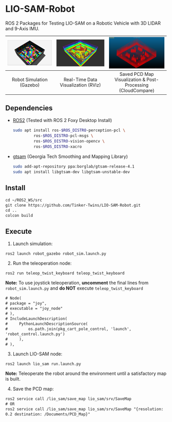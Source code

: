 # LIO-SAM-Robot

ROS 2 Packages for Testing LIO-SAM on a Robotic Vehicle with 3D LIDAR and 9-Axis IMU.

| <img src="media/gazebo.png" width="500"> | <img src="media/rviz.png" width="500"> | <img src="media/cloudcompare.png" width="500"> |
|:--------:|:--------:|:--------:|
| Robot Simulation (Gazebo) | Real-Time Data Visualization (RViz) | Saved PCD Map Visualization & Post-Processing (CloudCompare) |

## Dependencies

- [ROS2](https://docs.ros.org/en/foxy/Installation.html) (Tested with ROS 2 Foxy Desktop Install)
  ```bash
  sudo apt install ros-$ROS_DISTRO-perception-pcl \
		   ros-$ROS_DISTRO-pcl-msgs \
		   ros-$ROS_DISTRO-vision-opencv \
		   ros-$ROS_DISTRO-xacro
  ```
- [gtsam](https://gtsam.org/get_started) (Georgia Tech Smoothing and Mapping Library)
  ```bash
  sudo add-apt-repository ppa:borglab/gtsam-release-4.1
  sudo apt install libgtsam-dev libgtsam-unstable-dev
  ```

## Install

  ```
  cd ~/ROS2_WS/src
  git clone https://github.com/Tinker-Twins/LIO-SAM-Robot.git
  cd ..
  colcon build
  ```

## Execute

1. Launch simulation:
```
ros2 launch robot_gazebo robot_sim.launch.py
```

2. Run the teleoperation node:
```
ros2 run teleop_twist_keyboard teleop_twist_keyboard
```
**Note:** To use joystick teleoperation, **uncomment** the final lines from `robot_sim.launch.py` and **do NOT** execute `teleop_twist_keyboard`
```
# Node(
# package = "joy",
# executable = "joy_node"
# ),
# IncludeLaunchDescription(
#     PythonLaunchDescriptionSource(
#         os.path.join(pkg_cart_pole_control, 'launch', 'robot_control.launch.py')
#     ),
# ),
```

3. Launch LIO-SAM node:
```
ros2 launch lio_sam run.launch.py
```
**Note:** Teleoperate the robot around the environment until a satisfactory map is built.

4. Save the PCD map:
```
ros2 service call /lio_sam/save_map lio_sam/srv/SaveMap
# OR
ros2 service call /lio_sam/save_map lio_sam/srv/SaveMap "{resolution: 0.2 destination: /Documents/PCD_Map}"
```
